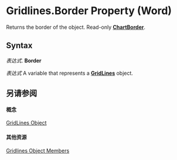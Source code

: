 
# Gridlines.Border Property (Word)

Returns the border of the object. Read-only  **[ChartBorder](eea90670-c599-2ec8-5b7b-c946a4bcd638.md)**.


## Syntax

 _表达式_. **Border**

 _表达式_ A variable that represents a **[GridLines](9dc77c2a-854f-63c0-4648-b7802fb6d9a2.md)** object.


## 另请参阅


#### 概念


[GridLines Object](9dc77c2a-854f-63c0-4648-b7802fb6d9a2.md)
#### 其他资源


[Gridlines Object Members](http://msdn.microsoft.com/library/c0f3a7bc-e65d-f734-cf68-aacbffbb8ed2%28Office.15%29.aspx)